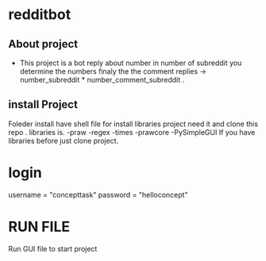 ﻿<!-- <p align="center"><img src="https://res.cloudinary.com/dtfbvvkyp/image/upload/v1566331377/laravel-logolockup-cmyk-red.svg" width="400"></p> -->

<p align="center">
<h1>redditbot</h1>
</p>


## About project

- This project is a bot reply about number in number of subreddit you determine the numbers finaly the the comment replies -> number_subreddit * number_comment_subreddit .

## install Project

Foleder install have shell file for install libraries project need it and clone this repo .
libraries is.
-praw
-regex
-times
-prawcore
-PySimpleGUI
If you have libraries before just clone project.

# login 
username = "concepttask"
password = "helloconcept"
# RUN FILE
Run GUI file to start project 